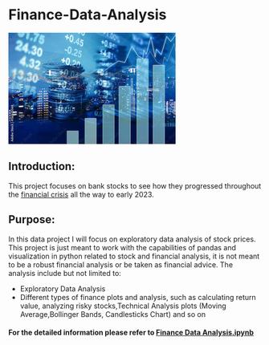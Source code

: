 # Finance-Data-Analysis
![stocks](stock.jpeg)
## Introduction:

This project focuses on bank stocks to see how they progressed throughout the [financial crisis](https://en.wikipedia.org/wiki/Financial_crisis_of_2007%E2%80%9308) all the way to early 2023.

## Purpose: 

In this data project I will focus on exploratory data analysis of stock prices. This project is just meant to work with the capabilities of pandas and visualization in python related to stock and financial analysis, it is not meant to be a robust financial analysis or be taken as financial advice.
The analysis include but not limited to:
* Exploratory Data Analysis 
* Different types of finance plots and analysis, such as calculating return value, analyzing risky stocks,Technical Analysis plots (Moving Average,Bollinger Bands, Candlesticks Chart) and so on

#### For the detailed information please refer to [Finance Data Analysis.ipynb](https://github.com/Maryam-Hosseini91/Finance-Data-Analysis/blob/main/Finance%20Data%20Analysis.ipynb)

